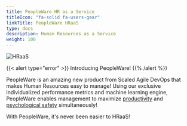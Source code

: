 ```yaml
---
title: PeopleWare HR as a Service
titleIcon: "fa-solid fa-users-gear"
linkTitle: PeopleWare HRaaS
type: docs
description: Human Resources as a Service
weight: 100
---
```


![HRaaS](/images/HRaaS.jpeg)

{{< alert type="error" >}}
Introducing PeopleWare!
{{% /alert %}}

PeopleWare is an amazing new product from Scaled Agile DevOps that makes Human Resources easy to manage! Using our exclusive individualized performance metrics and machine learning engine, PeopleWare enables management to maximize [productivity](/metrics) and [psychological safety](/principles/#psychological-safety) simultaneously!

With PeopleWare, it's never been easier to HRaaS!
